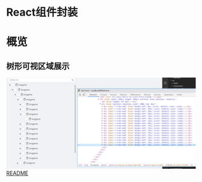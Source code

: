 # React组件封装

# 概览

## 树形可视区域展示
![Image text](https://github.com/kiragame/React-Components/blob/master/demo/VirtualizedTree.jpg)
[README](https://github.com/kiragame/React-Components/tree/master/VirtualizedTree)

